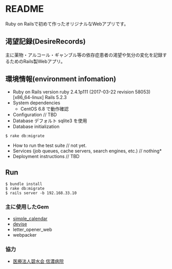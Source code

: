 # README

Ruby on Railsで初めて作ったオリジナルなWebアプリです。

## 渇望記録(DesireRecords)

主に薬物・アルコール・ギャンブル等の依存症患者の渇望や気分の変化を記録するためのRails製Webアプリ。

## 環境情報(environment infomation)

* Ruby on Rails version
    ruby 2.4.1p111 (2017-03-22 revision 58053) [x86_64-linux]
    Rails 5.2.3
* System dependencies
    * CentOS 6.8 で動作確認
* Configuration
    // TBD
* Database
    デフォルト sqlite3 を使用
* Database initialization

```
$ rake db:migrate
```

* How to run the test suite
    // not yet.
* Services (job queues, cache servers, search engines, etc.)
    // nothing* 
* Deployment instructions
    // TBD

## Run

```
$ bundle install
$ rake db:migrate
$ rails server -b 192.168.33.10
```

### 主に使用したGem

- [simple_calendar](http://excid3.github.io/simple_calendar/)
- [devise](https://github.com/plataformatec/devise)
- letter_opener_web
- webpacker

### 協力

- [医療法人碧水会 信濃病院](https://www.shinanohospital.com/)


